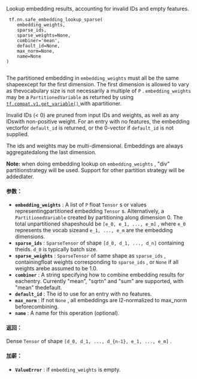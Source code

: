 Lookup embedding results, accounting for invalid IDs and empty features.

```
 tf.nn.safe_embedding_lookup_sparse(
    embedding_weights,
    sparse_ids,
    sparse_weights=None,
    combiner='mean',
    default_id=None,
    max_norm=None,
    name=None
)
 
```

The partitioned embedding in  `embedding_weights`  must all be the same shapeexcept for the first dimension. The first dimension is allowed to vary as thevocabulary size is not necessarily a multiple of  `P` .   `embedding_weights` may be a  `PartitionedVariable`  as returned by using[ `tf.compat.v1.get_variable()` ](https://tensorflow.google.cn/api_docs/python/tf/compat/v1/get_variable) with apartitioner.

Invalid IDs (< 0) are pruned from input IDs and weights, as well as any IDswith non-positive weight. For an entry with no features, the embedding vectorfor  `default_id`  is returned, or the 0-vector if  `default_id`  is not supplied.

The ids and weights may be multi-dimensional. Embeddings are always aggregatedalong the last dimension.


**Note:**  when doing embedding lookup on  `embedding_weights` , "div" partitionstrategy will be used. Support for other partition strategy will be addedlater.


#### 参数：
- **`embedding_weights`** :  A list of  `P`  float  `Tensor` s or values representingpartitioned embedding  `Tensor` s.  Alternatively, a  `PartitionedVariable` created by partitioning along dimension 0.  The total unpartitioned shapeshould be  `[e_0, e_1, ..., e_m]` , where  `e_0`  represents the vocab sizeand  `e_1, ..., e_m`  are the embedding dimensions.
- **`sparse_ids`** :  `SparseTensor`  of shape  `[d_0, d_1, ..., d_n]`  containing theids.  `d_0`  is typically batch size.
- **`sparse_weights`** :  `SparseTensor`  of same shape as  `sparse_ids` , containingfloat weights corresponding to  `sparse_ids` , or  `None`  if all weights arebe assumed to be 1.0.
- **`combiner`** : A string specifying how to combine embedding results for eachentry. Currently "mean", "sqrtn" and "sum" are supported, with "mean" thedefault.
- **`default_id`** : The id to use for an entry with no features.
- **`max_norm`** : If not  `None` , all embeddings are l2-normalized to max_norm beforecombining.
- **`name`** : A name for this operation (optional).


#### 返回：
Dense  `Tensor`  of shape  `[d_0, d_1, ..., d_{n-1}, e_1, ..., e_m]` .

#### 加薪：
- **`ValueError`** : if  `embedding_weights`  is empty.

